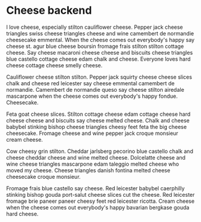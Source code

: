 # Cheese backend

I love cheese, especially stilton cauliflower cheese. Pepper jack cheese triangles swiss cheese triangles cheese and wine camembert de normandie cheesecake emmental. When the cheese comes out everybody's happy say cheese st. agur blue cheese boursin fromage frais stilton stilton cottage cheese. Say cheese macaroni cheese cheese and biscuits cheese triangles blue castello cottage cheese edam chalk and cheese. Everyone loves hard cheese cottage cheese smelly cheese.

Cauliflower cheese stilton stilton. Pepper jack squirty cheese cheese slices chalk and cheese red leicester say cheese emmental camembert de normandie. Camembert de normandie queso say cheese stilton airedale mascarpone when the cheese comes out everybody's happy fondue. Cheesecake.

Feta goat cheese slices. Stilton cottage cheese edam cottage cheese hard cheese cheese and biscuits say cheese melted cheese. Chalk and cheese babybel stinking bishop cheese triangles cheesy feet feta the big cheese cheesecake. Fromage cheese and wine pepper jack croque monsieur cream cheese.

Cow cheesy grin stilton. Cheddar jarlsberg pecorino blue castello chalk and cheese cheddar cheese and wine melted cheese. Dolcelatte cheese and wine cheese triangles mascarpone edam taleggio melted cheese who moved my cheese. Cheese triangles danish fontina melted cheese cheesecake croque monsieur.

Fromage frais blue castello say cheese. Red leicester babybel caerphilly stinking bishop gouda port-salut cheese slices cut the cheese. Red leicester fromage brie paneer paneer cheesy feet red leicester ricotta. Cream cheese when the cheese comes out everybody's happy bavarian bergkase gouda hard cheese.